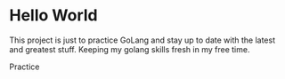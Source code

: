 # Hello World

This project is just to practice GoLang and stay up to date with the latest and greatest stuff. Keeping my golang skills fresh in my free time.

Practice
